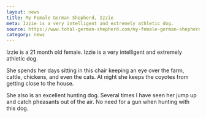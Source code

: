 ```yaml
---
layout: news
title: My Female German Shepherd, Izzie
meta: Izzie is a very intelligent and extremely athletic dog. 
source: https://www.total-german-shepherd.com/my-female-german-shepherd-izzie.html
category: news
---
```


Izzie is a 21 month old female. Izzie is a very intelligent and extremely athletic dog. 

She spends her days sitting in this chair 
keeping an eye over the farm, cattle, chickens, and even the cats. At night she keeps the coyotes from getting close to the house. 

She also is an excellent hunting dog. Several times I have seen her jump up and catch pheasants out of the air. No need for a gun when hunting with this dog. 